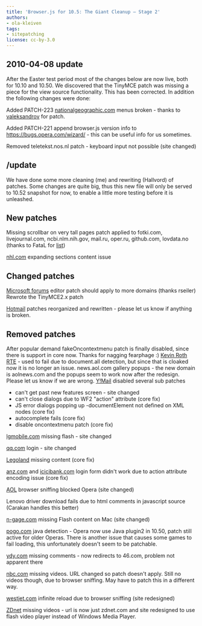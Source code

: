```yaml
---
title: 'Browser.js for 10.5: The Giant Cleanup — Stage 2'
authors:
- ola-kleiven
tags:
- sitepatching
license: cc-by-3.0
---
```


## 2010-04-08 update

After the Easter test period most of the changes below are now live, both for 10.10 and 10.50. We discovered that the TinyMCE patch was missing a piece for the view source functionality. This has been corrected. In addition the following changes were done:

Added PATCH-223 <a href="http://www.nationalgeographic.com/" target="_blank">nationalgeographic.com</a> menus broken - thanks to <a href="http://my.opera.com/community/forums/topic.dml?id=497451" target="_blank">valeksandrov</a> for patch.

Added PATCH-221 append browser.js version info to <a href="https://bugs.opera.com/wizard/" target="_blank">https://bugs.opera.com/wizard/</a> - this can be useful info for us sometimes.

Removed teletekst.nos.nl patch - keyboard input not possible (site changed)

## /update

We have done some more cleaning (me) and rewriting (Hallvord) of patches. Some changes are quite big, thus this new file will only be served to 10.52 snapshot for now, to enable a little more testing before it is unleashed.

## New patches

Missing scrollbar on very tall pages patch applied to fotki.com, livejournal.com, ncbi.nlm.nih.gov, mail.ru, oper.ru, github.com, lovdata.no (thanks to FataL for <a href="http://my.opera.com/community/forums/findpost.pl?id=4701231" target="_blank">list</a>)

<a href="http://avalanche.nhl.com/" target="_blank">nhl.com</a> expanding sections content issue

## Changed patches



<a href="http://social.microsoft.com" target="_blank">Microsoft forums</a> editor patch should apply to more domains (thanks rseiler) Rewrote the TinyMCE2.x patch

<a href="http://mail.live.com" target="_blank">Hotmail</a> patches reorganized and rewritten - please let us know if anything is broken.

## Removed patches

After popular demand fakeOncontextmenu patch is finally disabled, since there is support in core now. Thanks for nagging fearphage :) <a href="http://kevinroth.com/rte/demo.htm" target="_blank">Kevin Roth RTE</a> - used to fail due to document.all detection, but since that is cloaked now it is no longer an issue.
news.aol.com gallery popups - the new domain is aolnews.com and the popups seem to work now after the redesign. Please let us know if we are wrong.
<a href="http://mail.yahoo.com" target="_blank">Y!Mail</a> disabled several sub patches

- can&#39;t get past new features screen - site changed
- can&#39;t close dialogs due to WF2 &quot;action&quot; attribute (core fix)
- JS error dialogs popping up -documentElement not defined on XML nodes (core fix)
- autocomplete fails (core fix)
- disable oncontextmenu patch (core fix)

<a href="http://www.lgmobile.com" target="_blank">lgmobile.com</a> missing flash - site changed

<a href="http://qzone.qq.com" target="_blank">qq.com</a> login - site changed

<a href="" target="_blank">Legoland</a> missing content (core fix)

<a href="http://anz.com" target="_blank">anz.com</a> and <a href="http://icicibank.com" target="_blank">icicibank.com</a> login form didn&#39;t work due to action attribute encoding issue (core fix)

<a href="http://aol.com" target="_blank">AOL</a> browser sniffing blocked Opera (site changed)

Lenovo driver download fails due to html comments in javascript source (Carakan handles this better)

<a href="http://n-gage.com" target="_blank">n-gage.com</a> missing Flash content on Mac (site changed)

<a href="http://pogo.com" target="_blank">pogo.com</a> java detection - Opera now use Java plugin2 in 10.50, patch still active for older Operas. There is another issue that causes some games to fail loading, this unfortunately doesn&#39;t seem to be patchable.

<a href="http://sfile.ydy.com" target="_blank">ydy.com</a> missing comments - now redirects to 46.com, problem not apparent there

<a href="http://video.nbc.com" target="_blank">nbc.com</a> missing videos. URL changed so patch doesn&#39;t apply. Still no videos though, due to browser sniffing. May have to patch this in a different way.

<a href="http://www.westjet.com" target="_blank">westjet.com</a> infinite reload due to browser sniffing (site redesigned)

<a href="http://zdnet.com.com" target="_blank">ZDnet</a> missing videos - url is now just zdnet.com and site redesigned to use flash video player instead of Windows Media Player.
